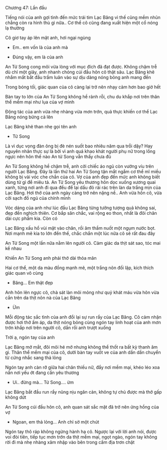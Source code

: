 




Chương 47: Lần đầu

Tiếng nói của anh gợi tình đến mức trái tim Lạc Băng vì thế cũng mềm nhũn chẳng còn ra hình thù gì nữa.. Cơ thể cô cũng đang xuất hiện một cổ nóng lạ thường

Cô giơ tay áp lên mặt anh, hơi ngại ngùng

- Em.. em vốn là của anh mà

- Đúng vậy, em là của anh

An Tử Song cong môi vừa lòng với mục đích đã đạt được. Không chậm trễ dù chỉ một giây, anh nhanh chóng cúi đầu hôn cô thật sâu. Lạc Băng khẽ nhắm mắt bắt đầu trầm luân vào sự dịu dàng nóng bỏng anh mang đến

Trong bóng tối, giác quan của cô càng lại trở nên nhạy cảm hơn bao giờ hết

Bàn tay to lớn của An Tử Song không hề rảnh rỗi, chu du khắp nơi trên thân thể mềm mại như lụa của vợ mình

Động tác của anh vừa nhẹ nhàng vừa mơn trớn, quả thực khiến cơ thể Lạc Băng nóng bừng cả lên


Lạc Băng khẽ than nhẹ gọi tên anh

- Tử Song

Là vì dục vọng đàn ông bị đè nén suốt bao nhiêu năm qua trỗi dậy? Hay nguyên nhân thực sự là bởi vì anh quá khao khát người phụ nữ trong lồng ngực nên hôn thế nào An tử Song vẫn thấy chưa đủ

An Tử Song không hề chậm trễ, anh cởi chiếc áo ngủ còn vướng víu trên người Lạc Băng. Đây là lần thứ hai An Tử Song tận mắt ngắm cơ thể mĩ miều không bị vải vóc che chắn của cô. Vợ của anh đẹp đến mức anh không biết dùng từ gì để miêu tả. An Tử Song yêu thương hôn dọc xuống xương quai xanh, từng nơi anh đi qua đều để lại dấu đỏ rải rác trên làn da trắng mịn của Lạc Băng. Hơi thở của anh ngày càng trở nên nặng nề.. Anh vừa hôn cô, vừa cởi sạch đồ ngủ của chính mình

Vóc dáng của anh như lúc đầu Lạc Băng từng tưởng tượng quả không sai, đẹp đến nghịch thiên. Cơ bắp săn chắc, vai rộng eo thon, nhất là đôi chân dài cực phẩm kia. Còn có

Lạc Băng xấu hổ vùi mặt vào chăn, rồi âm thầm nuốt một ngụm nước bọt. Nơi mạnh mẽ kia to lớn đến thế, chắc chắn một lúc nữa cô sẽ rất đau đây

An Tử Song một lần nữa nằm lên người cô. Cảm giác da thịt sát sao, tóc mai kề nhau

Khiến An Tử Song anh phải thở dài thỏa mãn

Hai cơ thể, một da màu đồng mạnh mẽ, một trắng nõn đối lập, kích thích giác quan vô cùng

- Băng... Em thật đẹp

Anh hôn lên ngực cô, chà sát làn môi mỏng như quỷ khát máu vừa hôn vừa cắn trên da thịt nõn nà của Lạc Băng

- Ừm

Mỗi động tác sắc tình của anh đổi lại sự run rẩy của Lạc Băng. Cô cảm nhận được hơi thở ấm áp, da thịt nóng bỏng cùng ngón tay linh hoạt của anh mơn trớn khắp nơi trên người cô, dần rồi anh trượt xuống

Trời ạ, ngón tay của anh

Lạc Băng mở mắt, đôi môi hé mở nhưng không thể thốt ra bất kỳ thanh âm gì. Thân thể mềm mại của cô, dưới bàn tay vuốt ve của anh dần dần chuyển từ cứng nhắc sang thả lỏng

Ngón tay anh càn rỡ giữa hai chân thiếu nữ, đẩy nơi mềm mại, khéo léo xoa nắn nơi yếu ớt đang cần yêu thương

- Ui.. đừng mà... Tử Song.... ừm

Lạc Băng bắt đầu run rẩy nũng nịu ngăn cản, không tự chủ được mà thở gấp không dứt

An Tử Song cúi đầu hôn cô, anh quan sát sắc mặt đã trở nên ửng hồng của vợ

- Ngoan, em thả lỏng... Anh chỉ sờ một chút

Ngón tay thô ráp không ngừng hành hạ cô. Ngược lại với lời anh nói, được voi đòi tiên, tiếp tục mơn trớn da thịt mềm mại, ngọt ngào, ngón tay không rời đi mà nhẹ nhàng xâm nhập vào bên trong cấm địa trơn chặt




